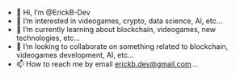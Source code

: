 - 👋 Hi, I’m @ErickB-Dev
- 👀 I’m interested in videogames, crypto, data science, AI, etc...
- 🌱 I’m currently learning about blockchain, videogames, new technologies, etc...
- 💞️ I’m looking to collaborate on something related to blockchain, videogames development, AI, etc...
- 📫 How to reach me by email erickb.dev@gmail.com...

<!---
ErickB-Dev/ErickB-Dev is a ✨ special ✨ repository because its `README.md` (this file) appears on your GitHub profile.
You can click the Preview link to take a look at your changes.
--->
